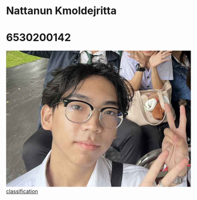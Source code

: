 # Nattanun Kmoldejritta
# 6530200142
![Alt text](1727268648824.jpg)
[classification](classification)
